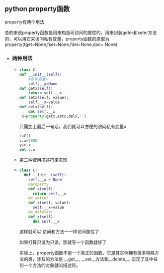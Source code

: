 ## python property函数

 property有两个用法

总的来说property函数是用来构造可访问的属性的，用来封装geter和seter方法的，可以用它来访问私有变量，property函数的原型为property(fget=None,fset=None,fdel=None,doc= None)

- ### 两种用法

  - ```python
    class C:
    def __init__(self):
        #私有变量x
        self.__x=None
    def getx(self):
        return self.__x
    def setx(self, value):
        self.__x=value
    def delx(self):
        del self.__x
     x=property(getx,setx,delx,'')
    ```

    只需加上最后一句话，我们就可以方便的访问私有变量x

    ```python
    c=C()
    c.x=1000
    y=c.x
    del c.x
    ```

  - 第二种使用描述符来实现

  - ```python
    class C:
      def __init__(self):
        self.__x = None
        @property
        def x(self):
          return self.__x
        @x.setter
        def x(self, value):
          self.__x=value
        @x.deleter:
        def x(self):
          del self.__x
    ```

    这样就可以 访问和方法一一样访问属性了

    如果打算只设为只读，那就写一个函数就好了

    实际上，property函数不是一个真正的函数，它是其实例拥有很多特殊方法的类，涉及的方法是 \_\_get\_\_, \_\_set\_\_方法和\_\_delete\_\_. 实现了其中任何一个方法的对象就叫描述符。